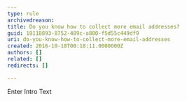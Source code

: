 ```yaml
---
type: rule
archivedreason: 
title: Do you know how to collect more email addresses?
guid: 18118893-8752-489c-a800-f5d55c449df9
uri: do-you-know-how-to-collect-more-email-addresses
created: 2016-10-18T00:18:11.0000000Z
authors: []
related: []
redirects: []

---
```



Enter Intro Text
<br><excerpt class='endintro'></excerpt><br>



